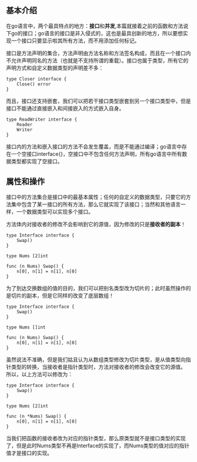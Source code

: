 ## 基本介绍 ##

在go语言中，两个最具特点的地方：**接口**和**并发**,本篇就接着之前的函数和方法说下go的接口；go语言的接口是非入侵式的，这也是最具创新的地方，所以要想实现一个接口只要显示啦其所有方法，而不用添加任何标记。

接口是方法声明的集合，方法声明由方法名称和方法签名构成，而且在一个接口内不允许声明同名的方法（也就是不支持所谓的重载）。接口也属于类型，所有它的声明方式和自定义数据类型的声明差不多：

	type Closer interface {
		Close() error
	}
	
而且，接口还支持嵌套，我们可以把若干接口类型嵌套到另一个接口类型中，但是接口不能通过直接嵌入和间接嵌入的方式嵌入自身。

	type ReadWriter interface {
		Reader
		Writer
	}
	
接口内的方法和嵌入接口的方法不会发生覆盖，而是不能通过编译；go语言中存在一个空接口interface{}，空接口中不包含任何方法声明，所有go语言中所有数据类型都实现了空接口。

## 属性和操作

接口中的方法集合是接口中的最基本属性；任何的自定义的数据类型，只要它的方法集中包含了某一接口的所有方法，那么它就实现了该接口；当然和其他语言一样，一个数据类型可以实现多个接口。

方法体内对接收者的修改不会影响到它的源值，因为修改的只是**接收者的副本**！

	type Interface interface {
		Swap()
	}

	type Nums [2]int

	func (n Nums) Swap() {
		n[0], n[1] = n[1], n[0]
	}

为了到达交换数组的值的目的，我们可以把别名类型改为切片的；此时虽然操作的是切片的副本，但是它同样的改变了底层数组！

	type Interface interface {
		Swap()
	}

	type Nums []int

	func (n Nums) Swap() {
		n[0], n[1] = n[1], n[0]
	}
	
虽然说法不准确，但是我们姑且认为从数组类型修改为切片类型，是从值类型向指针类型的转换，当接收者是指针类型时，方法对接收者的修改会改变它的源值。
所以，以上方法可以修改为：

	type Interface interface {
		Swap()
	}

	type Nums [2]int

	func (n *Nums) Swap() {
		n[0], n[1] = n[1], n[0]
	}

当我们把函数的接收者改为对应的指针类型，那么原类型就不是接口类型的实现了，但是此时Nums类型不再是Interface的实现了，而Nums类型的值对应的指针值才是接口的实现。